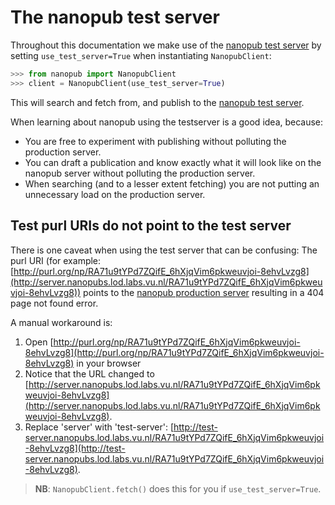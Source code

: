 # The nanopub test server
Throughout this documentation we make use of the 
[nanopub test server](http://test-server.nanopubs.lod.labs.vu.nl/)
by setting `use_test_server=True` when instantiating `NanopubClient`:
```python
>>> from nanopub import NanopubClient
>>> client = NanopubClient(use_test_server=True)
```
This will search and fetch from, and publish to the [nanopub test server](http://test-server.nanopubs.lod.labs.vu.nl/).

When learning about nanopub using the testserver is a good idea, because:
* You are free to experiment with publishing without polluting the production server.
* You can draft a publication and know exactly what it will look like on the nanopub server without polluting the production server.
* When searching (and to a lesser extent fetching) you are not putting an unnecessary load on the production server.

## Test purl URIs do not point to the test server
There is one caveat when using the test server that can be confusing:
The purl URI (for example: [http://purl.org/np/RA71u9tYPd7ZQifE_6hXjqVim6pkweuvjoi-8ehvLvzg8](http://server.nanopubs.lod.labs.vu.nl/RA71u9tYPd7ZQifE_6hXjqVim6pkweuvjoi-8ehvLvzg8))
points to the [nanopub production server](http://server.nanopubs.lod.labs.vu.nl/) 
resulting in a 404 page not found error.

A manual workaround is:
1. Open [http://purl.org/np/RA71u9tYPd7ZQifE_6hXjqVim6pkweuvjoi-8ehvLvzg8](http://purl.org/np/RA71u9tYPd7ZQifE_6hXjqVim6pkweuvjoi-8ehvLvzg8)
 in your browser
2. Notice that the URL changed to [http://server.nanopubs.lod.labs.vu.nl/RA71u9tYPd7ZQifE_6hXjqVim6pkweuvjoi-8ehvLvzg8](http://server.nanopubs.lod.labs.vu.nl/RA71u9tYPd7ZQifE_6hXjqVim6pkweuvjoi-8ehvLvzg8).
3. Replace 'server' with 'test-server': [http://test-server.nanopubs.lod.labs.vu.nl/RA71u9tYPd7ZQifE_6hXjqVim6pkweuvjoi-8ehvLvzg8](http://test-server.nanopubs.lod.labs.vu.nl/RA71u9tYPd7ZQifE_6hXjqVim6pkweuvjoi-8ehvLvzg8).

> **NB**: `NanopubClient.fetch()` does this for you if `use_test_server=True`.
